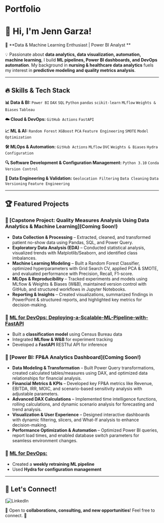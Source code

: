 # Portfolio
# 👋 Hi, I'm Jenn Garza!

🚀 **Data & Machine Learning Enthusiast | Power BI Analyst **

💡 Passionate about **data analytics, data visualization, automation, machine learning**, I build **ML pipelines, Power BI dashboards, and DevOps automation**. My background in **nursing & healthcare data analytics** fuels my interest in **predictive modeling and quality metrics analysis**.

---

## 🔥 **Skills & Tech Stack**

**📊 Data & BI:** `Power BI` `DAX` `SQL` `Python` `pandas` `scikit-learn` `MLflow` `Weights & Biases` `Tableau`

**☁️ Cloud & DevOps:** `GitHub Actions` `FastAPI`

**📈 ML & AI:** `Random Forest` `XGBoost` `PCA` `Feature Engineering` `SMOTE` `Model Optimization`

**🛠️ MLOps & Automation:** `GitHub Actions` `MLflow` `DVC` `Weights & Biases` `Hydra Configuration`

**🔍 Software Development & Configuration Management:** `Python 3.10` `Conda` `Version Control`

**📂 Data Engineering & Validation:** `Geolocation Filtering` `Data Cleaning` `Data Versioning` `Feature Engineering`

---

## 🏆 **Featured Projects**

### 🔹 [Capstone Project: Quality Measures Analysis Using Data Analytics & Machine Learning](Coming Soon!)
- **Data Collection & Processing** – Extracted, cleaned, and transformed patient no-show data using Pandas, SQL, and Power Query.
- **Exploratory Data Analysis (EDA)** – Conducted statistical analysis, visualized trends with Matplotlib/Seaborn, and identified class imbalances.
- **Machine Learning Modeling** – Built a Random Forest Classifier, optimized hyperparameters with Grid Search CV, applied PCA & SMOTE, and evaluated performance with Precision, Recall, F1-score.
- **MLOps & Reproducibility** – Tracked experiments and models using MLflow & Weights & Biases (W&B), maintained version control with GitHub, and structured workflows in Jupyter Notebooks.
- **Reporting & Insights** – Created visualizations, summarized findings in PowerPoint & structured reports, and highlighted key metrics for decision-making.

### 🔹 [ML for DevOps: Deploying-a-Scalable-ML-Pipeline-with-FastAPI](https://github.com/garzanc24/Deploying-a-Scalable-ML-Pipeline-with-FastAPI)
- Built a **classification model** using Census Bureau data
- Integrated **MLflow & W&B** for experiment tracking
- Developed a **FastAPI** RESTful API for inference

### 🔹 [Power BI: FP&A Analytics Dashboard](Coming Soon!)
- **Data Modeling & Transformation** – Built Power Query transformations, created calculated tables/measures using DAX, and optimized data relationships for financial analysis.
- **Financial Metrics & KPIs** – Developed key FP&A metrics like Revenue, EBITDA, IRR, MOIC, and scenario-based sensitivity analysis with adjustable parameters.
- **Advanced DAX Calculations** – Implemented time intelligence functions, rolling calculations, and dynamic scenario analysis for forecasting and trend analysis.
- **Visualization & User Experience** – Designed interactive dashboards with dynamic filtering, slicers, and What-If analysis to enhance decision-making.
- **Performance Optimization & Automation** – Optimized Power BI queries, report load times, and enabled database switch parameters for seamless environment changes.

### 🔹 [ML for DevOps: ](https://github.com/garzanc24/Project-Build-an-ML-Pipeline-Starter)
- Created a **weekly retraining ML pipeline**
- Used **Hydra for configuration management**

---

## 🚀 **Let's Connect!**

[![LinkedIn](https://www.linkedin.com/in/jennifer-g-239954191/)


💬 Open to **collaborations, consulting, and new opportunities**! Feel free to connect. 🚀
